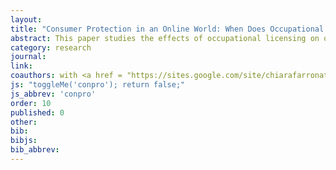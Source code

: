```yaml
---
layout: 
title: "Consumer Protection in an Online World: When Does Occupational Licensing Matter?"
abstract: This paper studies the effects of occupational licensing on outcomes in a large on-line platform for home services, where professional service providers bid on consumers projects. We exploit exogenous variation in the time at which licenses are displayed on the platform to identify the causal effects of licensing information and reviews on consumer choices. We find that platform verified licensing status is not valued by consumers but digital reputation is. Next, we use zip-code by job category variation in licensing stringency to measure the effects of licensing on aggregate market outcomes. Our results show that more stringent licensing leads to less competition and higher prices, but does not improve customer satisfaction.
category: research
journal:
link: 
coauthors: with <a href = "https://sites.google.com/site/chiarafarronato/"> Chiara Farronato</a>, <a href="https://web.stanford.edu/~bjlarsen/"> Brad Larsen</a> and <a href="http://ebusiness.mit.edu/erik/">Erik Brynjolfsson</a>
js: "toggleMe('conpro'); return false;"
js_abbrev: 'conpro'
order: 10
published: 0
other: 
bib: 
bibjs: 
bib_abbrev:
---
```



